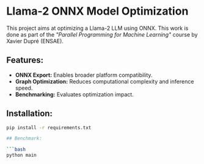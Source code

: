 # Llama-2 ONNX Model Optimization 

This project aims at optimizing a Llama-2 LLM using ONNX.
This work is done as part of the *"Parallel Programming for Machine Learning"* course by Xavier Dupré (ENSAE).

## Features:

- **ONNX Export:** Enables broader platform compatibility.
- **Graph Optimization:** Reduces computational complexity and inference speed.
- **Benchmarking:** Evaluates optimization impact.

## Installation:

```bash
pip install -r requirements.txt

## Benchmark: 

```bash
python main
